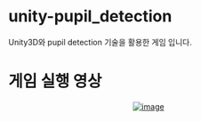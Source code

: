 # unity-pupil_detection
Unity3D와 pupil detection 기술을 활용한 게임 입니다.

# 게임 실행 영상

<div align=center>
  
  [![image](http://img.youtube.com/vi/K54E1rIK2lc/0.jpg)](https://youtu.be/K54E1rIK2lc)
  
</div>
